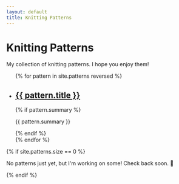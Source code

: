```yaml
---
layout: default
title: Knitting Patterns
---
```


<h1>Knitting Patterns</h1>
<p>My collection of knitting patterns. I hope you enjoy them!</p>

<ul class="item-list">
  {% for pattern in site.patterns reversed %}
    <li>
      <h2>
        <a href="{{ pattern.url }}">{{ pattern.title }}</a>
      </h2>
      {% if pattern.summary %}
        <p>{{ pattern.summary }}</p>
      {% endif %}
    </li>
  {% endfor %}
</ul>

{% if site.patterns.size == 0 %}
  <p>No patterns just yet, but I'm working on some! Check back soon. 🐸</p>
{% endif %}
